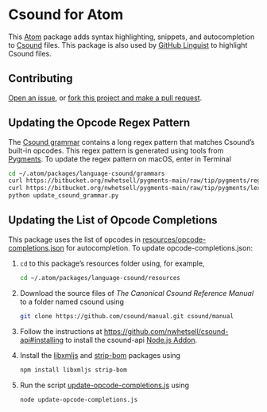 # Csound for Atom

This [Atom](https://atom.io) package adds syntax highlighting, snippets, and autocompletion to [Csound](https://csound.github.io) files. This package is also used by [GitHub Linguist](https://github.com/github/linguist) to highlight Csound files.

## Contributing

[Open an issue](https://github.com/nwhetsell/language-csound/issues), or [fork this project and make a pull request](https://guides.github.com/activities/forking/).

## Updating the Opcode Regex Pattern

The [Csound grammar](https://github.com/nwhetsell/language-csound/blob/master/grammars/csound.cson) contains a long regex pattern that matches Csound’s built-in opcodes. This regex pattern is generated using tools from [Pygments](http://pygments.org). To update the regex pattern on macOS, enter in Terminal

```sh
cd ~/.atom/packages/language-csound/grammars
curl https://bitbucket.org/nwhetsell/pygments-main/raw/tip/pygments/regexopt.py > regexopt.py
curl https://bitbucket.org/nwhetsell/pygments-main/raw/tip/pygments/lexers/_csound_builtins.py > _csound_builtins.py
python update_csound_grammar.py
```

## Updating the List of Opcode Completions

This package uses the list of opcodes in [resources/opcode-completions.json](https://github.com/nwhetsell/language-csound/tree/master/resources/opcode-completions.json) for autocompletion. To update opcode-completions.json:

1. `cd` to this package’s resources folder using, for example,

    ```sh
    cd ~/.atom/packages/language-csound/resources
    ```

2. Download the source files of _The Canonical Csound Reference Manual_ to a folder named csound using

    ```sh
    git clone https://github.com/csound/manual.git csound/manual
    ```

3. Follow the instructions at https://github.com/nwhetsell/csound-api#installing to install the csound-api [Node.js Addon](https://nodejs.org/api/addons.html).

4. Install the [libxmljs](https://www.npmjs.com/package/libxmljs) and [strip-bom](https://www.npmjs.com/package/strip-bom) packages using

    ```sh
    npm install libxmljs strip-bom
    ```

5. Run the script [update-opcode-completions.js](https://github.com/nwhetsell/language-csound/blob/master/resources/update-opcode-completions.js) using

    ```sh
    node update-opcode-completions.js
    ```
